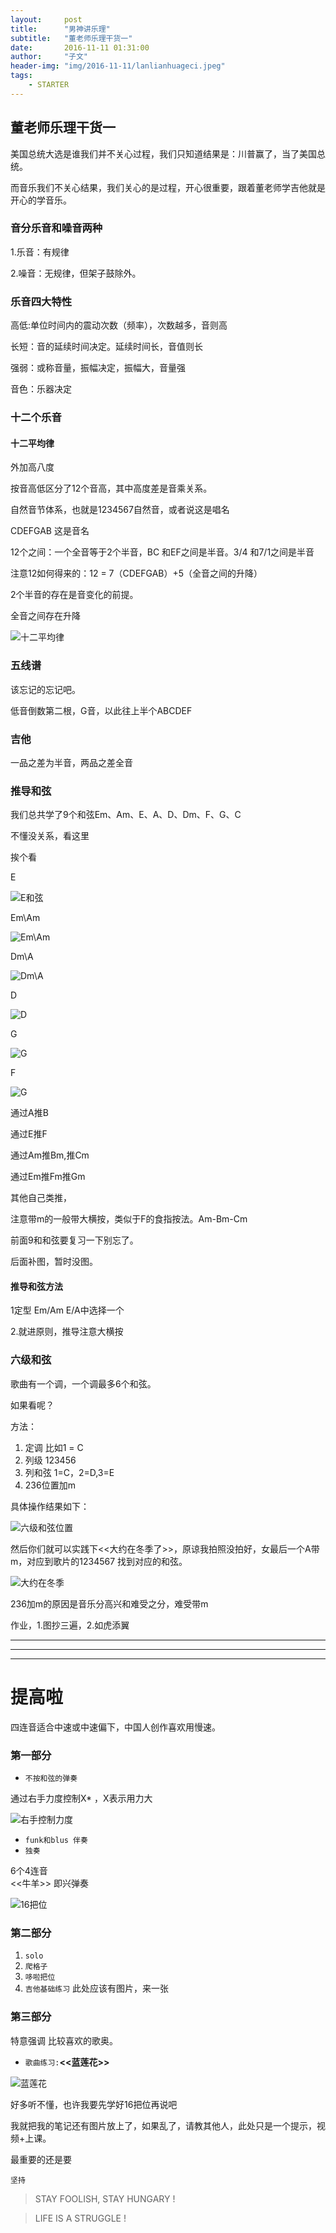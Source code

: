 ```yaml
---
layout:     post
title:      "男神讲乐理"
subtitle:   "董老师乐理干货一"
date:       2016-11-11 01:31:00
author:     "子文"
header-img: "img/2016-11-11/lanlianhuageci.jpeg"
tags:
    - STARTER
---
```



## 董老师乐理干货一

美国总统大选是谁我们并不关心过程，我们只知道结果是：川普赢了，当了美国总统。

而音乐我们不关心结果，我们关心的是过程，开心很重要，跟着董老师学吉他就是开心的学音乐。

### 音分乐音和噪音两种

1.乐音：有规律

2.噪音：无规律，但架子鼓除外。

### 乐音四大特性

高低:单位时间内的震动次数（频率），次数越多，音则高

长短：音的延续时间决定。延续时间长，音值则长

强弱：或称音量，振幅决定，振幅大，音量强

音色：乐器决定

### 十二个乐音

#### 十二平均律

外加高八度

按音高低区分了12个音高，其中高度差是音乘关系。

自然音节体系，也就是1234567自然音，或者说这是唱名

CDEFGAB 这是音名


12个之间：一个全音等于2个半音，BC 和EF之间是半音。3/4 和7/1之间是半音

注意12如何得来的：12 = 7（CDEFGAB）+5（全音之间的升降）

2个半音的存在是音变化的前提。

全音之间存在升降

![十二平均律](/img/2016-11-11/12music.jpeg)

### 五线谱

该忘记的忘记吧。

低音倒数第二根，G音，以此往上半个ABCDEF

### 吉他

一品之差为半音，两品之差全音

### 推导和弦

我们总共学了9个和弦Em、Am、E、A、D、Dm、F、G、C

不懂没关系，看这里

挨个看

E

![E和弦](/img/2016-11-11/E.jpeg)

Em\Am

![Em\Am](/img/2016-11-11/AmEm.jpeg)

Dm\A

![Dm\A](/img/2016-11-11/DmA.jpeg)

D

![D](/img/2016-11-11/D.jpeg)

G

![G](/img/2016-11-11/G.jpeg)

F

![G](/img/2016-11-11/F.jpeg)


通过A推B

通过E推F

通过Am推Bm,推Cm

通过Em推Fm推Gm

其他自己类推，

注意带m的一般带大横按，类似于F的食指按法。Am-Bm-Cm

前面9和和弦要复习一下别忘了。

后面补图，暂时没图。

#### 推导和弦方法

1定型  Em/Am E/A中选择一个

2.就进原则，推导注意大横按

### 六级和弦

歌曲有一个调，一个调最多6个和弦。

如果看呢？

方法：

1. 定调 比如1 = C
2. 列级 123456
3. 列和弦 1=C，2=D,3=E
4. 236位置加m

具体操作结果如下：

![六级和弦位置](/img/2016-11-11/liujihexianchuli.jpeg)

然后你们就可以实践下<<大约在冬季了>>，原谅我拍照没拍好，女最后一个A带m，对应到歌片的1234567 找到对应的和弦。

![大约在冬季](/img/2016-11-11/dayuezaidongji.jpeg)

236加m的原因是音乐分高兴和难受之分，难受带m

作业，1.图抄三遍，2.如虎添翼


***

---

- - - -

# 提高啦

四连音适合中速或中速偏下，中国人创作喜欢用慢速。

### 第一部分

* `不按和弦的弹奏`

通过右手力度控制X* ，X表示用力大

![右手控制力度](/img/2016-11-11/funk.jpeg)

* `funk和blus 伴奏`
* `独奏`
 
6个4连音  
<<牛羊>>
 即兴弹奏
 
![16把位](/img/2016-11-11/16bawei.jpeg)
 
### 第二部分
1. `solo`
2. `爬格子`
3. `哆啦把位`
4. `吉他基础练习` 此处应该有图片，来一张

### 第三部分
特意强调 比较喜欢的歌奥。

* `歌曲练习:`**<<蓝莲花>>**

 ![蓝莲花](/img/2016-11-11/lanlianhua.jpeg)

好多听不懂，也许我要先学好16把位再说吧

我就把我的笔记还有图片放上了，如果乱了，请教其他人，此处只是一个提示，视频+上课。

最重要的还是要 

```
坚持
```


>  STAY FOOLISH, STAY HUNGARY !


>  LIFE IS A STRUGGLE !


























